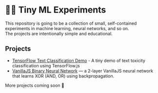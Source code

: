 # 🧠✨ Tiny ML Experiments 

This repository is going to be a collection of small, self-contained experiments in machine learning, neural networks, and so on.  
The projects are intentionally simple and educational.

## Projects

- [TensorFlow Text Classification Demo](./tf-txt-classification-demo) - A tiny demo of text toxicity classification using TensorFlow.js
- [VanillaJS Binary Neural Network](./binary-js-nn) — a 2-layer VanillaJS neural network that learns XOR (AND, OR) using backpropagation.

More projects coming soon 🚀
